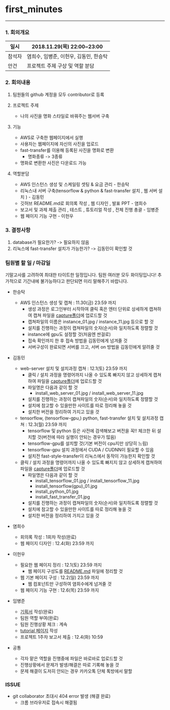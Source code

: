 # first_minutes

----------
### 1. 회의개요

| 일시    |2018.11.29(목) 22:00~23:00      |
| --------|-------------------------------|
| 참석자  |염희수, 임병준, 이헌우, 김동민, 한승탁|
| 안건    |프로젝트 주제 구상 및 역할 분담   |


### 2. 회의내용

 1. 팀원들의 github 계정을 모두 contributor로 등록

 2. 프로젝트 주제
    - 나의 사진을 명화 스타일로 바꿔주는 웹서버 구축
 
 3. 기능
    - AWS로 구축한 웹페이지에서 실행
    - 사용자는 웹페이지에 자신의 사진을 업로드
    - fast-transfer를 이용해 등록된 사진을 명화로 변환
        - 명화종류 -> 3종류
    - 명화로 변환한 사진은 다운로드 가능

 4. 역할분담
    - AWS 인스턴스 생성 및 스케일링 셋팅 & 요금 관리 - 한승탁
    - 리눅스내 서버 구축(tensorflow & python & fast-transfer 설치 , 웹 서버 설치 ) - 김동민
    - 깃허브 README.md로 회의록 작성 , 웹 디자인 , 발표 PPT - 염희수
    - 보고서 및 과제 제출 관리 , 테스트 , 튜토리얼 작성 , 전체 진행 총괄 - 임병준
    - 웹 페이지 기능 구현 - 이헌우
  
 
 ### 3. 결정사항
 
  1. database가 필요한가? -> 필요하지 않음
  2. 리눅스에 fast-transfer 설치가 가능한가? -> 김동민이 확인할 것
  
### 팀원별 할 일 / 마감일
기말고사를 고려하여 최대한 타이트한 일정입니다. 팀원 여러분 모두 화이팅입니다! 추가적으로 기간내에 불가능하다고 판단되면 미리 말해주기 바랍니다.</br>
- 한승탁
  - AWS 인스턴스 생성 및 캡쳐 : 11.30(금) 23:59 까지
    - 생성 과정은 로그인부터 시작하여 클릭 혹은 엔터 단위로 상세하게 캡쳐하여 캡쳐 파일을 [capture폴더](https://github.com/BJ-Lim/Cloud/tree/master/captures)에 업로드할 것
    - 캡쳐파일의 이름은 instance_01.jpg / instance_11.jpg 등으로 할 것
    - 설치를 진행하는 과정이 캡쳐파일의 숫자(순서)와 일치하도록 정렬할 것
    - instance에 gpu도 설정할 것(처음엔 싼걸로)
    - 접속 확인까지 한 후 접속 방법을 김동민에게 넘겨줄 것
    - 서버구성이 완료되면 서버를 끄고, 서버 on 방법을 김동민에게 알려줄 것
    
- 김동민
  - web-server 설치 및 설치과정 캡쳐 : 12.1(토) 23:59 까지
    - 클릭 / 설치 과정을 명령어까지 나올 수 있도록 빠지지 않고 상세하게 캡쳐하여 파일을 [capture폴더](https://github.com/BJ-Lim/Cloud/tree/master/captures)에 업로드할 것
    - 파일명은 다음과 같이 할 것
      - install_web_server_01.jpg / install_web_server_11.jpg
    - 설치를 진행하는 과정이 캡쳐파일의 숫자(순서)와 일치하도록 정렬할 것
    - 설치에 참고할 수 있을만한 사이트를 따로 정리해 놓을 것
    - 설치한 버전을 정리하여 가지고 있을 것
  - tensorflow, (tensorflow-gpu,) python, fast-transfer 설치 및 설치과정 캡쳐 : 12.3(월) 23:59 까지
    - tensorflow 및 python 등은 사전에 검색해보고 버전을 꼭!! 체크한 뒤 설치할 것(버전에 따라 실행이 안되는 경우가 많음)
    - tensorflow-gpu를 설치할 것(기본 버전이 cpu지만 상당히 느림)
    - tensorflow-gpu 설치 과정에서 CUDA / CUDNN이 필요할 수 있음
    - 설치전 fast-style-transfer이 리눅스에서 동작이 가능한지 확인할 것
  - 클릭 / 설치 과정을 명령어까지 나올 수 있도록 빠지지 않고 상세하게 캡쳐하여 파일을 [capture폴더](https://github.com/BJ-Lim/Cloud/tree/master/captures)에 업로드할 것
    - 파일명은 다음과 같이 할 것
      - install_tensorflow_01.jpg / install_tensorflow_11.jpg
      - install_tensorflow(gpu)_01.jpg
      - install_python_01.jpg
      - install_fast_transfer_01.jpg
    - 설치를 진행하는 과정이 캡쳐파일의 숫자(순서)와 일치하도록 정렬할 것
    - 설치에 참고할 수 있을만한 사이트를 따로 정리해 놓을 것
    - 설치한 버전을 정리하여 가지고 있을 것
- 염희수
  - 회의록 작성 : 1회차 작성(완료)
  - 웹 페이지 디자인 : 12.4(화) 23:59 까지
- 이헌우
  - 필요한 웹 페이지 정리 : 12.1(토) 23:59 까지
    - 웹 페이지 구성도를 [README.md](https://github.com/BJ-Lim/Cloud/blob/master/code/README.md) 파일에 정리할 것
  - 웹 기본 페이지 구성 : 12.2(일) 23:59 까지
    - 웹 컴포넌트만 구성하여 염희수에게 넘겨줄 것
  - 웹 페이지 기능 구현 : 12.6(목) 23:59 까지
- 임병준
  - [기획서](https://github.com/BJ-Lim/Cloud/blob/master/reports/proposal.md) 작성(완료)
  - 팀원 역할 부여(완료)
  - 팀원 진행상황 체크 : 계속
  - [tutorial 페이지](https://github.com/BJ-Lim/Cloud/blob/master/tutorial/README.md) 작성
  - 프로젝트 1주차 보고서 제출 : 12.4(화) 10:59 
- 공통
  - 각자 맡은 역할을 진행중에 파일은 바로바로 업로드할 것
  - 진행상황에서 문제가 발생/해결은 따로 기록해 놓을 것
  - 문제 해결이 도저히 안되는 경우 카카오톡 단체 톡방에서 말할 
    
### ISSUE
- git collaborator 초대시 404 error 발생 (해결 완료)
  - 크롬 브라우저로 접속시 해결됨
 
